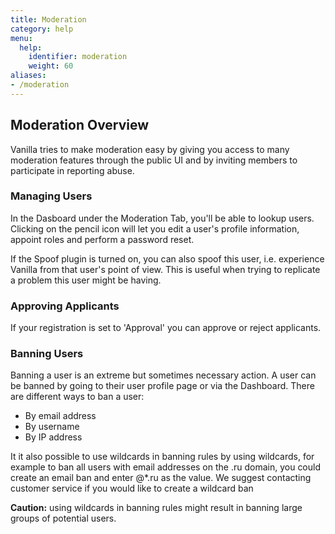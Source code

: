 ```yaml
---
title: Moderation
category: help
menu:
  help:
    identifier: moderation
    weight: 60
aliases:
- /moderation
---
```


## Moderation Overview

Vanilla tries to make moderation easy by giving you access to many moderation features through the public UI and by inviting members to participate in reporting abuse.  


### Managing Users 

In the Dasboard under the Moderation Tab, you'll be able to lookup users. Clicking on the pencil icon will let you edit a user's profile information, appoint roles and perform a password reset. 

If the Spoof plugin is turned on, you can also spoof this user, i.e. experience Vanilla from that user's point of view. This is useful when trying to replicate a problem this user might be having. 

### Approving Applicants 

If your registration is set to 'Approval' you can approve or reject applicants. 

### Banning Users 

Banning a user is an extreme but sometimes necessary action.  A user can be banned by going to their user profile page or via the Dashboard. There are different ways to ban a user:

 * By email address
 * By username 
 * By IP address 


It it also possible to use wildcards in banning rules by using wildcards,  for example to ban all users with email addresses on the .ru domain, you could create an email ban and enter @*.ru  as the value.  We suggest contacting customer service if you would like to create a wildcard ban 

__Caution:__ using wildcards in banning rules might result in banning large groups of potential users. 

